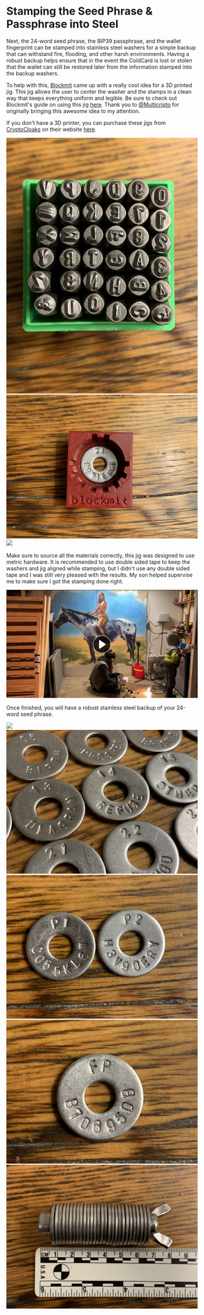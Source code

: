 # Stamping the Seed Phrase & Passphrase into Steel
Next, the 24-word seed phrase, the BIP39 passphrase, and the wallet fingerprint can be stamped into stainless steel washers for a simple backup that can withstand fire, flooding, and other harsh environments. Having a robust backup helps ensure that in the event the ColdCard is lost or stolen that the wallet can still be restored later from the information stamped into the backup washers. 

To help with this, [Blockmit](https://twitter.com/blockmit_com) came up with a really cool idea for a 3D printed jig. This jig allows the user to center the washer and the stamps in a clean way that keeps everything uniform and legible. Be sure to check out Blockmit's guide on using this jig [here](https://twitter.com/blockmit_com). Thank you to [@Multicripto](https://twitter.com/Multicripto) for originally bringing this awesome idea to my attention. 

If you don't have a 3D printer, you can purchase these jigs from [CryptoCloaks](https://twitter.com/CryptoCloaks) on their website [here](https://www.cryptocloaks.com/product/blockmitjig/).

![](assets/IMG_4843.JPG)
![](assets/IMG_4824.JPG)
![](assets/BlockmitGIF.gif)

Make sure to source all the materials correctly, this jig was designed to use metric hardware. It is recommended to use double sided tape to keep the washers and jig aligned while stamping, but I didn't use any double sided tape and I was still very pleased with the results. My son helped supervise me to make sure I got the stamping done right.

[![Stamping Video](/assets/stamping-video-thumbnail.png)](https://bitcointv.com/w/5qVLEUq3KA56GUkJEWAFpu "Stamping Video")

Once finished, you will have a robust stainless steel backup of your 24-word seed phrase.

![](assets/IMG_4818.JPG)
![](assets/IMG_4819.JPG)
![](assets/IMG_4820.JPG)
![](assets/IMG_4822.JPG)
![](assets/IMG_4844.JPG)
